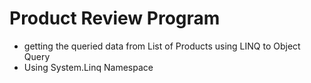 # Product Review Program

- getting the queried data from List of Products using LINQ to Object Query
- Using System.Linq Namespace

